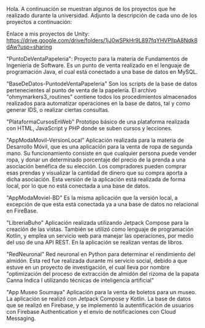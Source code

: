 Hola. A continuación se muestran algunos de los proyectos que he realizado durante la universidad. Adjunto la descripción de cada uno de los proyectos a continuación: 

Enlace a mis proyectos de Unity: 
https://drive.google.com/drive/folders/1jJ0wSPkHr9L897fqYHVPllpA8Ndk8dAw?usp=sharing 



"PuntoDeVentaPapeleria": 
Proyecto para la materia de Fundamentos de Ingenieria de Software. Es un punto de venta realizado en el lenguaje de programación Java, el cual está conectado a una base de datos en MySQL. 

"BaseDeDatos-PuntodeVentaPapeleria"
Son los scripts de la base de datos pertenecientes al punto de venta de la papelería. El archivo "ohmymarkers3_routines" contiene todos los procedimientos almacenados realizados para automatizar operaciones en la base de datos, tal 
y como generar IDS, o realizar ciertas consultas. 

"PlataformaCursosEnWeb" 
Prototipo básico de una plataforma realizada con HTML, JavaScript y PHP donde se suben cursos y lecciones. 

"AppModaMovil-VersionLocal"
Aplicación realizada para la materia de Desarrollo Móvil, que es una aplicación para la venta de ropa de segunda mano. Su funcionamiento consiste en que cualquier persona puede vender ropa, y donar un determinado porcentaje del precio de la prenda a una asociación benéfica de su elección. Los compradores pueden comprar esas prendas y visualizar la cantidad de dinero que su compra aporta a dicha asociación. Esta versión de la aplicación está realizada de forma local, por lo que no está conectada a una base de datos. 

"AppModaMoviel-BD"
Es la misma aplicación que la versión local, a excepción de que esta está conectada ya a una base de datos no relacional en FireBase. 

"LibreriaBuho"
Aplicación realizada utilizando Jetpack Compose para la creación de las vistas. También se utilizó como lenguaje de programación Kotlin, y emplea un servicio web para manejar las operaciones, por medio del uso de una API REST. En la aplicación se realizan ventas de libros. 

"RedNeuronal"
Red neuronal en Python para determinar el rendimiento del almidón. Esta red fue realizada durante mi servicio social, debido a que estuve en un proyecto de investigación, el cual lleva por nombre "optimización del proceso de extracción de almidón del rizoma de la papata Canna Indica I utilizando técnicas de inteligencia artificial" 

"App Museo Soumaya"
Aplicación para la venta de boletos para un museo. La aplicación se realizó con Jetpack Compose y Kotlin. La base de datos que se realizó en Firebase, y se implementó la autentificación de usuarios con Firebase Authentication y el envío de notificaciones con Cloud Messaging. 


